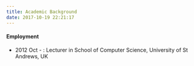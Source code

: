 ```yaml
---
title: Academic Background
date: 2017-10-19 22:21:17
---
```

#### Employment
- 2012 Oct -  : Lecturer in School of Computer Science, University of St Andrews, UK
